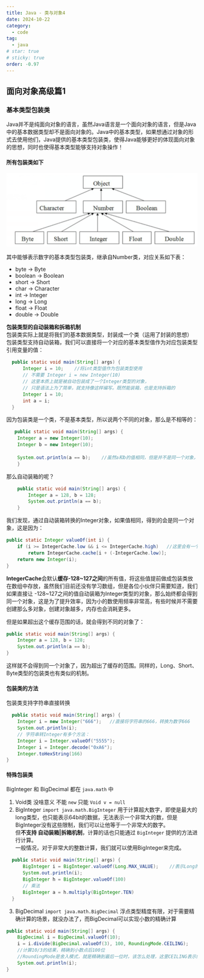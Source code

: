 ```yaml
---
title: Java - 类与对象4
date: 2024-10-22
category:
  - code
tag:
  - java
# star: true
# sticky: true
order: -0.97
---
```


## 面向对象高级篇1

### 基本类型包装类

Java并不是纯面向对象的语言，虽然Java语言是一个面向对象的语言，但是Java中的基本数据类型却不是面向对象的。Java中的基本类型，如果想通过对象的形式去使用他们，Java提供的基本类型包装类，使得Java能够更好的体现面向对象的思想，同时也使得基本类型能够支持对象操作！  

#### 所有包装类如下

![20241017002218](../../img/java/3.png)  

其中能够表示数字的基本类型包装类，继承自Number类，对应关系如下表：

- byte -> Byte
- boolean -> Boolean
- short -> Short
- char -> Character
- int -> Integer
- long -> Long
- float -> Float
- double -> Double

**包装类型的自动装箱和拆箱机制**  
包装类实际上就是将我们的基本数据类型，封装成一个类（运用了封装的思想）  
包装类型支持自动装箱，我们可以直接将一个对应的基本类型值作为对应包装类型引用变量的值：

```java
  public static void main(String[] args) {
      Integer i = 10;    //将int类型值作为包装类型使用
      // 不需要 Integer i = new Integer(10)
      // 这里本质上就是被自动包装成了一个Integer类型的对象，
      // 只是语法上为了简单，就支持像这样编写。既然能装箱，也是支持拆箱的
      Integer i = 10;
      int a = i;
  }
```

因为包装类是一个类，不是基本类型，所以说两个不同的对象，那么是不相等的：  

```java
   public static void main(String[] args) {
    Integer a = new Integer(10);
    Integer b = new Integer(10);

    System.out.println(a == b);    //虽然a和b的值相同，但是并不是同一个对象，所以说==判断为假
    }
```

那么自动装箱的呢？  

```java
    public static void main(String[] args) {
        Integer a = 128, b = 128;
        System.out.println(a == b);
    }
```

我们发现，通过自动装箱转换的Integer对象，如果值相同，得到的会是同一个对象，这是因为：

```java
public static Integer valueOf(int i) {
    if (i >= IntegerCache.low && i <= IntegerCache.high)   //这里会有一个IntegerCache，如果在范围内，那么会直接返回已经提前创建好的对象
        return IntegerCache.cache[i + (-IntegerCache.low)];
    return new Integer(i);
}
```

**IntegerCache**会默认**缓存-128~127之间**的所有值，将这些值提前做成包装类放在数组中存放，虽然我们目前还没有学习数组，但是各位小伙伴只需要知道，我们如果直接让 -128~127之间的值自动装箱为Integer类型的对象，那么始终都会得到同一个对象，这是为了提升效率，因为小的数使用频率非常高，有些时候并不需要创建那么多对象，创建对象越多，内存也会消耗更多。  

但是如果超出这个缓存范围的话，就会得到不同的对象了：

```java
public static void main(String[] args) {
    Integer a = 128, b = 128;
    System.out.println(a == b);
}
```

这样就不会得到同一个对象了，因为超出了缓存的范围。同样的，Long、Short、Byte类型的包装类也有类似的机制。  

#### 包装类的方法

包装类支持字符串直接转换
  
  ```java
    public static void main(String[] args) {
      Integer i = new Integer("666");   //直接将字符串的666，转换为数字666
      System.out.println(i);
      // 字符串转Integer有多个方法：
      Integer i = Integer.valueOf("5555");
      Integer i = Integer.decode("0xA6");
      Integer.toHexString(166)
  }
  ```

#### 特殊包装类

BigInteger 和 BigDecimal 都在 `java.math` 中

1. Void类 没啥意义 不能 `new` 只能 `Void v = null`
2. BigInteger
  `import java.math.BigInteger`
  用于计算超大数字，即使是最大的long类型，也只能表示64bit的数据，无法表示一个非常大的数，但是BigInteger没有这些限制，我们可以让他等于一个非常大的数字。  
  但**不支持 自动装箱|拆箱机制**，计算的话也只能通过 `BigInteger` 提供的方法进行计算。  
  一般情况，对于非常大的整数计算，我们就可以使用BigInteger来完成。

  ```java
    public static void main(String[] args) {
        BigInteger i = BigInteger.valueOf(Long.MAX_VALUE);    //表示Long的最大值，轻轻松松
        System.out.println(i);
        BigInteger h = BigInteger.valueOf(100)
        // 乘法
        BigInteger a = h.multiply(BigInteger.TEN)
    }
  ```

3. BigDecimal
  `import java.math.BigDecimal`
  浮点类型精度有限，对于需要精确计算的场景，就没办法了，而BigDecimal可以实现小数的精确计算

  ```java
  public static void main(String[] args) {
      BigDecimal i = BigDecimal.valueOf(10);
      i = i.divide(BigDecimal.valueOf(3), 100, RoundingMode.CEILING);
      //计算10/3的结果，精确到小数点后100位
      //RoundingMode是舍入模式，就是精确到最后一位时，该怎么处理，这里CEILING表示向上取整
      System.out.println(i);
  }
  ```
